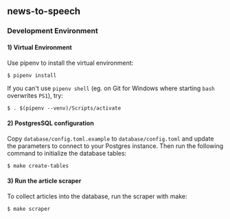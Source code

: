## news-to-speech

### Development Environment

#### 1) Virtual Environment

Use pipenv to install the virtual environment:

    $ pipenv install

If you can't use `pipenv shell` (eg. on Git for Windows where starting `bash`
overwrites `PS1`), try:

    $ . $(pipenv --venv)/Scripts/activate

#### 2) PostgresSQL configuration

Copy `database/config.toml.example` to `database/config.toml` and update the
parameters to connect to your Postgres instance. Then run the following
command to initialize the database tables:

    $ make create-tables

#### 3) Run the article scraper

To collect articles into the database, run the scraper with make:

    $ make scraper
